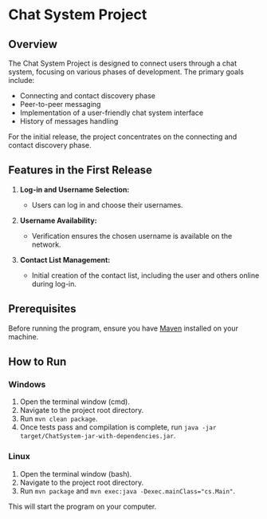 # Chat System Project

## Overview

The Chat System Project is designed to connect users through a chat system, focusing on various phases of development. The primary goals include:

- Connecting and contact discovery phase
- Peer-to-peer messaging
- Implementation of a user-friendly chat system interface
- History of messages handling

For the initial release, the project concentrates on the connecting and contact discovery phase.

## Features in the First Release

1. **Log-in and Username Selection:**
   - Users can log in and choose their usernames.

2. **Username Availability:**
   - Verification ensures the chosen username is available on the network.

3. **Contact List Management:**
   - Initial creation of the contact list, including the user and others online during log-in.

## Prerequisites

Before running the program, ensure you have [Maven](https://maven.apache.org/) installed on your machine.

## How to Run

### Windows

1. Open the terminal window (cmd).
2. Navigate to the project root directory.
3. Run `mvn clean package`.
4. Once tests pass and compilation is complete, run `java -jar target/ChatSystem-jar-with-dependencies.jar`.

### Linux

1. Open the terminal window (bash).
2. Navigate to the project root directory.
3. Run `mvn package` and `mvn exec:java -Dexec.mainClass="cs.Main"`.

This will start the program on your computer.
